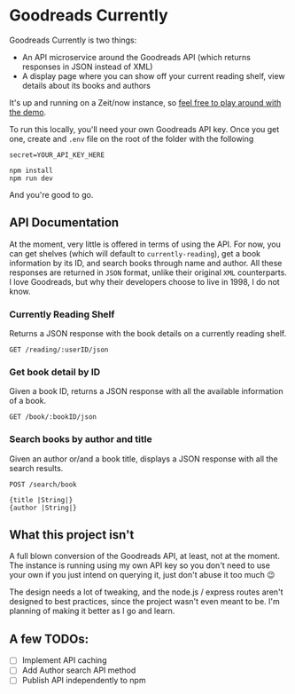 # Goodreads Currently

Goodreads Currently is two things:

- An API microservice around the Goodreads API (which returns responses in JSON instead of XML)
- A display page where you can show off your current reading shelf, view details about its books and authors

It's up and running on a Zeit/now instance, so [feel free to play around with the demo](https://currently-reads.now.sh/).

To run this locally, you'll need your own Goodreads API key.
Once you get one, create and `.env` file on the root of the folder with the following

`secret=YOUR_API_KEY_HERE`

```
npm install
npm run dev
```

And you're good to go.

## API Documentation

At the moment, very little is offered in terms of using the API. For now, you can get shelves (which will default to `currently-reading`), get a book information by its ID, and search books through name and author. All these responses are returned in `JSON` format, unlike their original `XML` counterparts. I love Goodreads, but why their developers choose to live in 1998, I do not know.

### Currently Reading Shelf

Returns a JSON response with the book details on a currently reading shelf.

`GET /reading/:userID/json`

### Get book detail by ID

Given a book ID, returns a JSON response with all the available information of a book.

`GET /book/:bookID/json`

### Search books by author and title

Given an author or/and a book title, displays a JSON response with all the search results.

`POST /search/book`

```
{title |String|}
{author |String|}
```

## What this project isn't

A full blown conversion of the Goodreads API, at least, not at the moment.
The instance is running using my own API key so you don't need to use your own if you just intend on querying it, just don't abuse it too much 😉

The design needs a lot of tweaking, and the node.js / express routes aren't designed to best practices, since the project wasn't even meant to be. I'm planning of making it better as I go and learn.

## A few TODOs:

- [ ] Implement API caching
- [ ] Add Author search API method
- [ ] Publish API independently to npm
